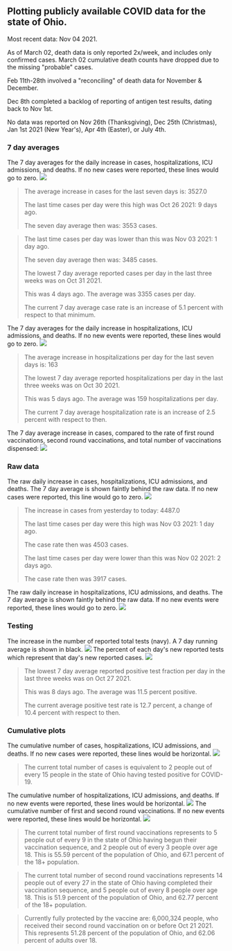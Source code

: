 ## Plotting publicly available COVID data for the state of Ohio. 

Most recent data: Nov 04 2021. 

As of March 02, death data is only reported 2x/week, and includes only confirmed cases. March 02 cumulative death counts have dropped due to the missing "probable" cases.

Feb 11th-28th involved a "reconciling" of death data for November & December.

Dec 8th completed a backlog of reporting of antigen test results, dating back to Nov 1st.

No data was reported on Nov 26th (Thanksgiving), Dec 25th (Christmas), Jan 1st 2021 (New Year's), Apr 4th (Easter), or July 4th.
### 7 day averages
The 7 day averages for the daily increase in cases, hospitalizations, ICU admissions, and deaths. If no new cases were reported, these lines would go to zero.
![](7dayaverage_cases.png)

>The average increase in cases for the last seven days is: 3527.0
>
>The last time cases per day were this high was Oct 26 2021: 9 days ago.
>
>The seven day average then was: 3553 cases.

>
>The last time cases per day was lower than this was Nov 03 2021: 1 day ago.
>
>The seven day average then was: 3485 cases.
>
>The lowest 7 day average reported cases per day in the last three weeks was on Oct 31 2021.
>
>This was 4 days ago. The average was 3355 cases per day.
>
>The current 7 day average case rate is an increase of 5.1 percent with respect to that minimum.

The 7 day averages for the daily increase in hospitalizations, ICU admissions, and deaths. If no new events were reported, these lines would go to zero.
![](7dayaverage_hospital.png)

>The average increase in hospitalizations per day for the last seven days is: 163
>
>The lowest 7 day average reported hospitalizations per day in the last three weeks was on Oct 30 2021.
>
>This was 5 days ago. The average was 159 hospitalizations per day.
>
>The current 7 day average hospitalization rate is an increase of 2.5 percent with respect to then.

The 7 day average increase in cases, compared to the rate of first round vaccinations, second round vaccinations, and total number of vaccinations dispensed:
![](DailyVaccinationsCases.png)

### Raw data
The raw daily increase in cases, hospitalizations, ICU admissions, and deaths. The 7 day average is shown faintly behind the raw data. If no new cases were reported, this line would go to zero.
![](DailyCases.png)

>The increase in cases from yesterday to today: 4487.0 
>
>The last time cases per day were this high was Nov 03 2021: 1 day ago. 
>
>The case rate then was 4503 cases.
>
>The last time cases per day were lower than this was Nov 02 2021: 2 days ago. 
>
>The case rate then was 3917 cases.

The raw daily increase in hospitalizations, ICU admissions, and deaths. The 7 day average is shown faintly behind the raw data. If no new events were reported, these lines would go to zero.
![](DailyHospitalizations.png)

### Testing

The increase in the number of reported total tests (navy). A 7 day running average is shown in black.
![](DailyTests.png)
The percent of each day's new reported tests which represent that day's new reported cases.
![](percentpositive_tests.png)

>The lowest 7 day average reported positive test fraction per day in the last three weeks was on Oct 27 2021.
>
>This was 8 days ago. The average was 11.5 percent positive. 
>
>The current average positive test rate is 12.7 percent, a change of 10.4 percent with respect to then. 

### Cumulative plots
The cumulative number of cases, hospitalizations, ICU admissions, and deaths. If no new cases were reported, these lines would be horizontal.
![](Cases.png)

>The current total number of cases is equivalent to 2 people out of every 15 people in the state of Ohio having tested positive for COVID-19.

The cumulative number of hospitalizations, ICU admissions, and deaths. If no new events were reported, these lines would be horizontal.
![](Hospitalizations.png)
The cumulative number of first and second round vaccinations. If no new events were reported, these lines would be horizontal.
![](Vaccinations.png)

>The current total number of first round vaccinations represents to 5 people out of every 9 in the state of Ohio having begun their vaccination sequence, and 2 people out of every 3 people over age 18.
 >This is 55.59 percent of the population of Ohio, and 67.1 percent of the 18+ population.

>The current total number of second round vaccinations represents 14 people out of every 27 in the state of Ohio having completed their vaccination sequence, and 5 people out of every 8 people over age 18. 
>This is 51.9 percent of the population of Ohio, and 62.77 percent of the 18+ population.

>Currently fully protected by the vaccine are: 6,000,324 people, who received their second round vaccination on or before Oct 21 2021.
>This represents 51.28 percent of the population of Ohio, and 62.06 percent of adults over 18.

